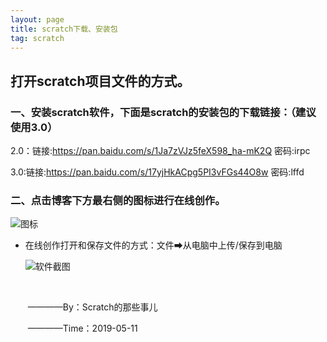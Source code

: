 ```yaml
---
layout: page
title: scratch下载、安装包
tag: scratch
---
```


## 打开scratch项目文件的方式。

### **一、安装scratch软件，下面是scratch的安装包的下载链接：（建议使用3.0）**

2.0：链接:https://pan.baidu.com/s/1Ja7zVJz5feX598_ha-mK2Q  密码:irpc

3.0:链接:https://pan.baidu.com/s/17yjHkACpg5PI3vFGs44O8w  密码:lffd



### **二、点击博客下方最右侧的图标进行在线创作。**

![图标](https://github.com/scratch666/scratch666.github.io/raw/master/images/%E6%96%87%E7%AB%A0%E5%9B%BE%E7%89%87/1-%E8%87%AA%E7%94%B1%E5%88%9B%E4%BD%9C%E5%9B%BE%E6%A0%87.png)

- 在线创作打开和保存文件的方式：文件➡从电脑中上传/保存到电脑

  ![软件截图](https://github.com/scratch666/scratch666.github.io/raw/master/images/%E6%96%87%E7%AB%A0%E5%9B%BE%E7%89%87/1-%E6%89%93%E5%BC%80%E5%9B%BE%E6%A0%87.png) 				 	     

  ​								

  ​								                                 		————By：Scratch的那些事儿

  ​								                                		————Time：2019-05-11
 
